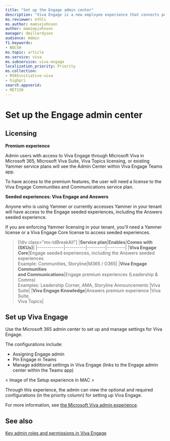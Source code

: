 ```yaml
---
title: "Set up the Engage admin center"
description: "Viva Engage is a new employee experience that connects people across the company—wherever and whenever they work—so that everyone is included and engaged."
ms.reviewer: ethli
ms.author: mamiejohnson
author: mamiepjohnson
manager: dmillerdyson
audience: Admin
f1.keywords:
- NOCSH
ms.topic: article
ms.service: viva
ms.subservice: viva-engage
localization_priority: Priority
ms.collection:  
- M365initiative-viva
- highpri
search.appverid:
- MET150
---
```


# Set up the Engage admin center

## Licensing 

**Premium experience**

Admin users with access to Viva Engage through Microsoft Viva in Microsoft 365, Microsoft Viva Suite, Viva Topics licensing, or existing Yammer service plans will see the Admin Center within Viva Engage Teams app.  

To have access to the premium features, the user will need a license to the Viva Engage Communities and Communications service plan.  

**Seeded experiences: Viva Engage and Answers**

Anyone who is using Yammer or currently accesses Yammer in your tenant will have access to the Engage seeded experiences, including the Answers seeded experience.

If you are enforcing Yammer licensing in your tenant, you'll need a Yammer license or a Viva Engage Core license to access seeded experiences.

> [!div class="mx-tdBreakAll"]
> |**Service plan**|**Enables**|**Comes with (SKUs)**|
> |-------------|----------|---------|---------|
> |**Viva Engage Core**|Engage seeded experiences, including the Answers seeded <br> experiences <br> Example: Communities, Storyline|M365 / O365|
> |**Viva Engage Communities** <br> **and Communications**|Engage premium experiences (Leadership & Comms) <br> Examples: Leadership Corner, AMA, Storyline Announcements |Viva Suite|
> |**Viva Engage Knowledge**|Answers premium experience |Viva Suite, <br> Viva Topics|

## Set up Viva Engage
Use the Microsoft 365 admin center to set up and manage settings for Viva Engage.  

The configurations include:  
- Assigning Engage admin 
- Pin Engage in Teams  
- Manage additional settings in Viva Engage (links to the Engage admin center within the Teams app) 

< Image of the Setup experience in MAC >

Through this experience, the admin can view the optional and required configurations (in the priority column) for setting up Viva Engage.  

For more information, see [the Microsoft Viva admin experience](/viva/new-microsoft-viva-admin-experience).

## See also 

[Key admin roles and permissions in Viva Engage](/viva/engage/eac-key-admin-roles-permissions.md)
